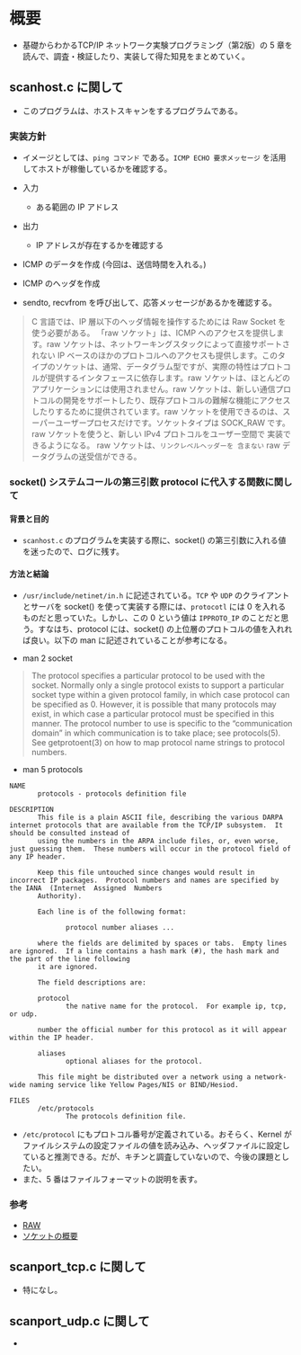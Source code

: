 # 概要

- 基礎からわかるTCP/IP ネットワーク実験プログラミング（第2版）の 5 章を読んで、調査・検証したり、実装して得た知見をまとめていく。

## scanhost.c に関して

- このプログラムは、ホストスキャンをするプログラムである。

### 実装方針

- イメージとしては、`ping コマンド` である。`ICMP ECHO 要求メッセージ` を活用してホストが稼働しているかを確認する。

- 入力
  - ある範囲の IP アドレス

- 出力
  - IP アドレスが存在するかを確認する

- ICMP のデータを作成 (今回は、送信時間を入れる。)

- ICMP のヘッダを作成

- sendto, recvfrom を呼び出して、応答メッセージがあるかを確認する。

> C 言語では、IP 層以下のヘッダ情報を操作するためには Raw Socket を使う必要がある。
> 「raw ソケット」は、ICMP へのアクセスを提供します。raw ソケットは、ネットワーキングスタックによって直接サポートされない IP ベースのほかのプロトコルへのアクセスも提供します。このタイプのソケットは、通常、データグラム型ですが、実際の特性はプロトコルが提供するインタフェースに依存します。raw ソケットは、ほとんどのアプリケーションには使用されません。raw ソケットは、新しい通信プロトコルの開発をサポートしたり、既存プロトコルの難解な機能にアクセスしたりするために提供されています。raw ソケットを使用できるのは、スーパーユーザープロセスだけです。ソケットタイプは SOCK_RAW です。
> raw ソケットを使うと、新しい IPv4 プロトコルをユーザー空間で 実装できるようになる。 raw ソケットは、`リンクレベルヘッダーを 含まない` raw データグラムの送受信ができる。

### socket() システムコールの第三引数 protocol に代入する関数に関して

#### 背景と目的
- `scanhost.c` のプログラムを実装する際に、socket() の第三引数に入れる値を迷ったので、ログに残す。

#### 方法と結論

- `/usr/include/netinet/in.h` に記述されている。`TCP` や `UDP` のクライアントとサーバを socket() を使って実装する際には、`protocotl` には 0 を入れるものだと思っていた。しかし、この 0 という値は `IPPROTO_IP` のことだと思う。すなはち、protocol には、socket() の上位層のプロトコルの値を入れれば良い。以下の man に記述されていることが参考になる。

- man 2 socket

> The protocol specifies a particular protocol to be used with the socket.  Normally only a single protocol exists to support a particular  socket  type  within  a given  protocol family, in which case protocol can be specified as 0.  However, it is possible that many protocols may exist, in which case a particular protocol must be specified in this manner.  The protocol number to use is specific to the “communication domain” in which communication  is  to  take  place;  see  protocols(5).  See getprotoent(3) on how to map protocol name strings to protocol numbers.

- man 5 protocols

```
NAME
       protocols - protocols definition file

DESCRIPTION
       This file is a plain ASCII file, describing the various DARPA internet protocols that are available from the TCP/IP subsystem.  It should be consulted instead of
       using the numbers in the ARPA include files, or, even worse, just guessing them.  These numbers will occur in the protocol field of any IP header.

       Keep this file untouched since changes would result in incorrect IP packages.  Protocol numbers and names are specified by the IANA  (Internet  Assigned  Numbers
       Authority).

       Each line is of the following format:

              protocol number aliases ...

       where the fields are delimited by spaces or tabs.  Empty lines are ignored.  If a line contains a hash mark (#), the hash mark and the part of the line following
       it are ignored.

       The field descriptions are:

       protocol
              the native name for the protocol.  For example ip, tcp, or udp.

       number the official number for this protocol as it will appear within the IP header.

       aliases
              optional aliases for the protocol.

       This file might be distributed over a network using a network-wide naming service like Yellow Pages/NIS or BIND/Hesiod.

FILES
       /etc/protocols
              The protocols definition file.
```

- `/etc/protocol` にもプロトコル番号が定義されている。おそらく、Kernel がファイルシステムの設定ファイルの値を読み込み、ヘッダファイルに設定していると推測できる。だが、キチンと調査していないので、今後の課題としたい。
- また、5 番はファイルフォーマットの説明を表す。

### 参考

- [RAW](https://linuxjm.osdn.jp/html/LDP_man-pages/man7/raw.7.html)
- [ソケットの概要](https://docs.oracle.com/cd/E19253-01/819-0392/sockets-42163/index.html)

## scanport_tcp.c に関して

- 特になし。

## scanport_udp.c に関して

-
